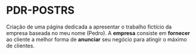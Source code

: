 # PDR-POSTRS
Criação de uma página dedicada a apresentar o trabalho fictício da empresa baseada no meu nome (Pedro). A **empresa** consiste em **fornecer** ao cliente a melhor forma de **anunciar** seu negócio para atingir o máximo de clientes.
